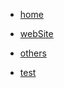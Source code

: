 
* [home](https://aeon-doc.github.io/api-doc/)

* [webSite](list/)

[//]: # (* [免费接口]&#40;free/&#41;)

* [others](others/)

* [test](ai/)





